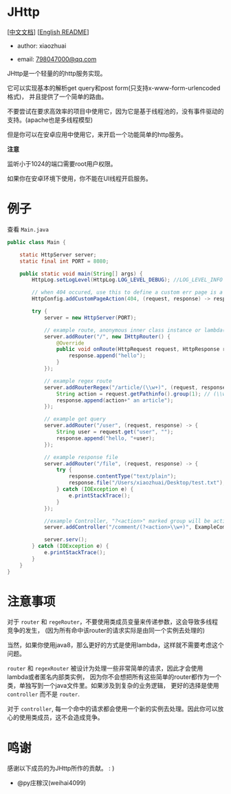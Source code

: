 # JHttp

[[中文文档](README_CN.md)] [[English README](README.md)]

* author: xiaozhuai

* email: 798047000@qq.com

JHttp是一个轻量的的http服务实现。

它可以实现基本的解析get query和post form(只支持x-www-form-urlencoded格式)，
并且提供了一个简单的路由。

不要尝试在要求高效率的项目中使用它，因为它是基于线程池的，没有事件驱动的支持。(apache也是多线程模型)

但是你可以在安卓应用中使用它，来开启一个功能简单的http服务。

**注意** 

监听小于1024的端口需要root用户权限。

如果你在安卓环境下使用，你不能在UI线程开启服务。

# 例子

查看 `Main.java`

```java
public class Main {

    static HttpServer server;
    static final int PORT = 8080;

    public static void main(String[] args) {
        HttpLog.setLogLevel(HttpLog.LOG_LEVEL_DEBUG); //LOG_LEVEL_INFO by default

        // when 404 occured, use this to define a custom err page is a good idea
        HttpConfig.addCustomPageAction(404, (request, response) -> response.append("404 Not Found, Powered by JHttp"));

        try {
            server = new HttpServer(PORT);

            // example route, anonymous inner class instance or lambda(on java 8)
            server.addRouter("/", new IHttpRouter() {
                @Override
                public void onRoute(HttpRequest request, HttpResponse response) {
                    response.append("hello");
                }
            });

            // example regex route
            server.addRouterRegex("/article/(\\w+)", (request, response) -> {
                String action = request.getPathinfo().group(1); // (\\w+) maybe add, delete, read, etc...
                response.append(action+" an article");
            });

            // example get query
            server.addRouter("/user", (request, response) -> {
                String user = request.get("user", "");
                response.append("hello, "+user);
            });

            // example response file
            server.addRouter("/file", (request, response) -> {
                try {
                    response.contentType("text/plain");
                    response.file("/Users/xiaozhuai/Desktop/test.txt");
                } catch (IOException e) {
                    e.printStackTrace();
                }
            });

            //example Controller, "?<action>" marked group will be action method name
            server.addController("/comment/(?<action>\\w+)", ExampleCommentController.class);

            server.serv();
        } catch (IOException e) {
            e.printStackTrace();
        }
    }
}
```

# 注意事项

对于 `router` 和 `regeRouter`，不要使用类成员变量来传递参数，这会导致多线程竞争的发生，
(因为所有命中该router的请求实际是由同一个实例去处理的)

当然，如果你使用java8，那么更好的方式是使用lambda，这样就不需要考虑这个问题。

`router` 和 `regexRouter` 被设计为处理一些非常简单的请求，因此才会使用lambda或者匿名内部类实例，
因为你不会想把所有这些简单的router都作为一个类，单独写到一个java文件里。如果涉及到复杂的业务逻辑，
更好的选择是使用 `controller` 而不是 `router`.

对于 `controller`, 每一个命中的请求都会使用一个新的实例去处理。因此你可以放心的使用类成员，这不会造成竞争。

# 鸣谢

感谢以下成员的为JHttp所作的贡献。 : )

* @py庄稼汉(weihai4099)